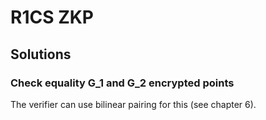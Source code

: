 # R1CS ZKP
## Solutions
### Check equality G_1 and G_2 encrypted points
The verifier can use bilinear pairing for this (see chapter 6).